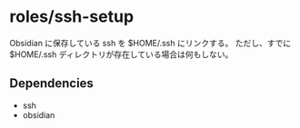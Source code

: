 # roles/ssh-setup
Obsidian に保存している ssh を $HOME/.ssh にリンクする。
ただし、すでに $HOME/.ssh ディレクトリが存在している場合は何もしない。



## Dependencies
- ssh
- obsidian
    
